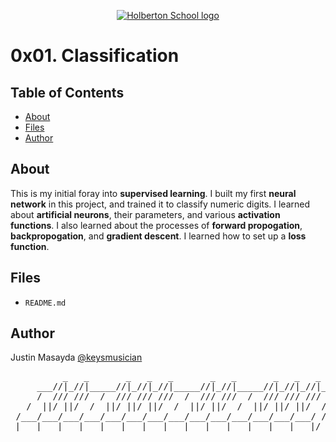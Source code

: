 <p align="center">
  <a href=#>
    <img src="https://intranet.hbtn.io/assets/holberton-logo-full-black-157ccfa3d2134776c1e3f78c0fe682968e8848b64fcacc6187976044f75f35a8.png" alt="Holberton School logo">
  </a>
</p>

# 0x01. Classification

## Table of Contents
* [About](#about)
* [Files](#files)
* [Author](#author)

## About
This is my initial foray into **supervised learning**. I built my first **neural network** in this project, and trained it to classify numeric digits. I learned about **artificial neurons**, their parameters, and various **activation functions**. I also learned about the processes of **forward propogation**, **backpropogation**, and **gradient descent**. I learned how to set up a **loss function**.

## Files
* `README.md`

## Author
Justin Masayda [@keysmusician](https://github.com/keysmusician)
<pre align="center">
         _   _       _   _   _       _   _       _   _   _
     ___//|_//|_____//|_//|_//|_____//|_//|_____//|_//|_//|___
     /  /// ///  /  /// /// ///  /  /// ///  /  /// /// ///  / |
   /  ||/ ||/  /  ||/ ||/ ||/  /  ||/ ||/  /  ||/ ||/ ||/  / /
 /___/___/___/___/___/___/___/___/___/___/___/___/___/___/ /
|___|___|___|___|___|___|___|___|___|___|___|___|___|___|/
</pre>
<p><span style="font-family: 'Lucida Console'; line-height: 14px; font-size: 14px; display: inline-block;">&nbsp;</span></p>
